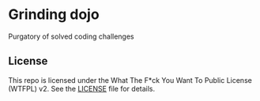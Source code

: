 # Grinding dojo

Purgatory of solved coding challenges

## License

This repo is licensed under the What The F\*ck You Want To Public License (WTFPL) v2. See the [LICENSE](LICENSE) file for details.
